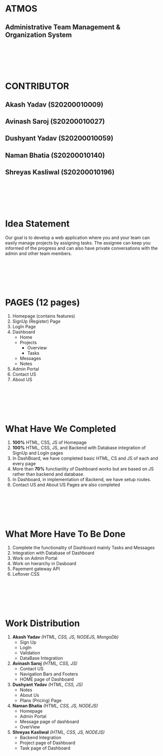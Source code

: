 
# ATMOS
## Administrative Team Management & Organization System

<p>&nbsp;</p>
<p>&nbsp;</p>
<p>&nbsp;</p>

# CONTRIBUTOR
## Akash Yadav (S20200010009)
## Avinash Saroj (S20200010027)
## Dushyant Yadav (S20200010059)
## Naman Bhatia (S20200010140)
## Shreyas Kasliwal (S20200010196)

<p>&nbsp;</p>
<p>&nbsp;</p>
<p>&nbsp;</p>

# Idea Statement
Our goal is to develop a web application where you and your team can easily manage projects by assigning tasks. The assignee can keep you informed of the progress and can also have private conversations with the admin and other team members.

<p>&nbsp;</p>
<p>&nbsp;</p>
<p>&nbsp;</p>

# PAGES (12 pages)
1. Homepage (contains features)
2. SignUp (Register) Page
3. LogIn Page
4. Dashboard
    - Home
    - Projects
        - Overview
        - Tasks
    - Messages
    - Notes
5. Admin Portal
6. Contact US
7. About US

<p>&nbsp;</p>
<p>&nbsp;</p>
<p>&nbsp;</p>

# What Have We Completed
1. **100%** HTML, CSS, JS of Homepage
2. **100%** HTML, CSS, JS, and Backend with Database integration of SignUp and LogIn pages
3. In DashBoard, we have completed basic HTML, CS and JS of each and every page
4. More than **70%** functianlity of Dashboard works but are based on JS rather than backend and database.
5. In Dashboard, in implementation of Backend, we have setup routes.
6. Contact US and About US Pages are also completed

<p>&nbsp;</p>
<p>&nbsp;</p>
<p>&nbsp;</p>

# What More Have To Be Done
1. Complete the functionality of Dashboard mainly Tasks and Messages
2. Integration with Database of Dashboard
3. Work on Admin Portal
4. Work on hierarchy in Dasboard
5. Payement gateway API
6. Leftover CSS

<p>&nbsp;</p>
<p>&nbsp;</p>
<p>&nbsp;</p>


# Work Distribution

1. **Akash Yadav** *(HTML, CSS, JS, NODEJS, MongoDb)*
    - Sign Up 
    - LogIn
    - Validation 
    - DataBase Integration
2. **Avinash Saroj** *(HTML, CSS, JS)*
    - Contact US
    - Navigation Bars and Footers
    - HOME page of Dashboard
3. **Dushyant Yadav** *(HTML, CSS, JS)*
    - Notes
    - About Us
    - Plans (Pricing) Page
4. **Naman Bhatia** *(HTML, CSS, JS, NODEJS)*
    - Homepage
    - Admin Portal
    - Message page of dashboard
    - OverView
5. **Shreyas Kasliwal** *(HTML, CSS, JS, NODEJS)*
    - Backend Integration
    - Project page of Dashboard
    - Task page of Dashboard










    


